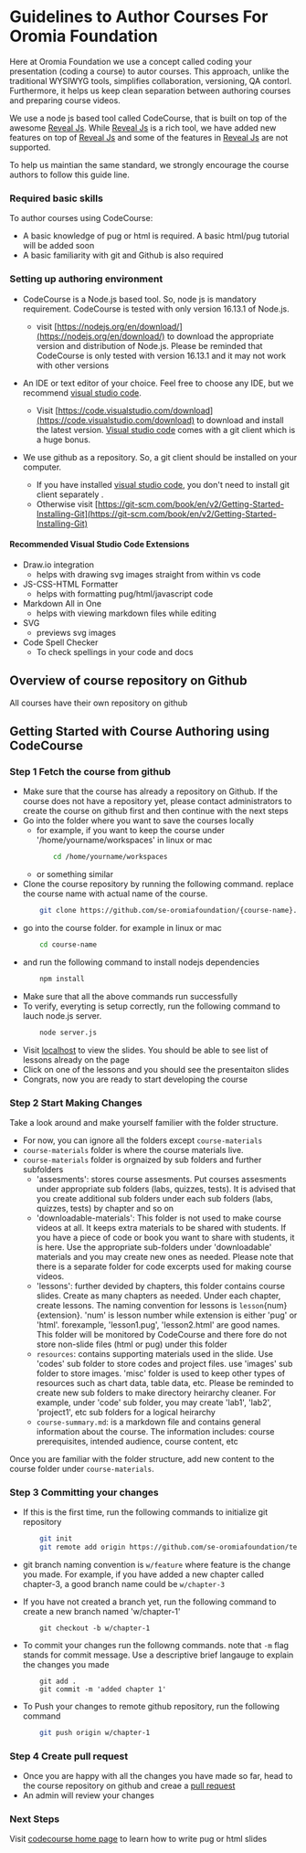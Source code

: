 # Guidelines to Author Courses For Oromia Foundation
Here at Oromia Foundation we use a concept called coding your presentation (coding a course) to autor courses. This approach, unlike the traditional WYSIWYG tools, simplifies collaboration, versioning, QA contorl. Furthermore, it helps us keep clean separation between authoring courses and preparing course videos. 

We use a node js based tool called CodeCourse, that is built on top of the awesome  [Reveal Js](http://revealjs.com/). While [Reveal Js](http://revealjs.com/) is a rich tool, we have added new features on top of [Reveal Js](http://revealjs.com/) and some of the features in [Reveal Js](http://revealjs.com/) are not supported.  

To help us maintian the same standard, we strongly encourage the course authors to follow this guide line. 

### Required basic skills
To author courses using CodeCourse:
-  A basic knowledge of pug or html is required. A basic html/pug tutorial will be added soon
-  A basic familiarity with git and Github is also required

### Setting up authoring environment
- CodeCourse is a Node.js based tool. So, node js is mandatory requirement. CodeCourse is tested with only version  16.13.1 of Node.js.
  - visit [https://nodejs.org/en/download/](https://nodejs.org/en/download/) to download the appropriate version and distribution of Node.js. Please be reminded that CodeCourse is only tested with version 16.13.1 and it may not work with other versions

- An IDE or text editor of your choice. Feel free to choose any IDE, but we recommend [visual studio code](https://code.visualstudio.com).
  - Visit [https://code.visualstudio.com/download](https://code.visualstudio.com/download) to download and install the latest version. [Visual studio code](https://code.visualstudio.com) comes with a git client which is a huge bonus.

- We use github as a repository. So, a git client should be installed on your computer. 
  - If you have installed [visual studio code](https://code.visualstudio.com), you don't need to install git client separately .
  -  Otherwise visit  [https://git-scm.com/book/en/v2/Getting-Started-Installing-Git](https://git-scm.com/book/en/v2/Getting-Started-Installing-Git)

#### Recommended Visual Studio Code Extensions
- Draw.io integration
  - helps with drawing svg images straight from within vs code
- JS-CSS-HTML Formatter
  - helps with formatting pug/html/javascript code
- Markdown All in One
  - helps with viewing markdown files while editing
- SVG
  - previews svg images
- Code Spell Checker
  - To check spellings in your code and docs
## Overview of course repository on Github
All courses have their own repository on github

## Getting Started with Course Authoring using CodeCourse
### Step 1 Fetch the course from github
- Make sure that the course has already a repository on Github. If the course does not have a repository yet, please contact administrators to create the course on github first and then continue with the next steps
- Go into the folder where you want to save the courses locally
    - for example, if you want to keep the course under '/home/yourname/workspaces' in linux or mac
        ```sh
            cd /home/yourname/workspaces
        ```
    - or something similar
- Clone the course repository by running the following command. replace the course name with actual name of the course.
    ```sh
        git clone https://github.com/se-oromiafoundation/{course-name}.git
    ```
- go into the course folder. for example in linux or mac
    ```sh
        cd course-name
    ```
- and run the following command to install nodejs dependencies
    ```sh
        npm install
    ```
- Make sure that all the above commands run successfully
- To verify, everyting is setup correctly, run the following command to lauch node.js server.
    ```sh
        node server.js 
    ```
- Visit [localhost](localhost:8080) to view the slides. You should be able to see list of lessons already on the page
- Click on one of the lessons and you should see the presentaiton slides
- Congrats, now you are ready to start developing the course

### Step 2 Start Making Changes
Take a look around and make yourself familier with the folder structure. 
- For now, you can ignore all the folders except `course-materials`
- `course-materials` folder is where the course materials live.
-  `course-materials` folder is orgnaized by sub folders and further subfolders
   -  'assesments': stores course assesments. Put courses assesments under appropriate sub folders (labs, quizzes, tests). It is advised that you create additional sub folders under each sub folders (labs, quizzes, tests) by chapter and so on
   -  'downloadable-materials': This folder is not used to make course videos at all. It keeps extra materials to be shared with students. If you have a piece of code or book you want to share with students, it is here. Use the appropriate sub-folders under 'downloadable' materials and you may create new ones as needed. Please note that there is a separate folder for code excerpts used for making course videos. 
   -  'lessons': further devided by chapters, this folder contains course slides. Create as many chapters as needed. Under each chapter, create lessons. The naming convention for lessons is `lesson`{num}{extension}. 'num' is lesson number while extension is either 'pug' or 'html'. forexample, 'lesson1.pug', 'lesson2.html' are good names. This folder will be monitored by CodeCourse and there fore do not store non-slide files (html or pug) under this folder
   -  `resources`: contains supporting materials used in the slide. Use 'codes' sub folder to store codes and project files. use 'images' sub folder to store images. 'misc' folder is used to keep other types of resources such as chart data, table data, etc. Please be reminded to create new sub folders to make directory heirarchy cleaner. For example, under 'code' sub folder, you may create 'lab1', 'lab2', 'project1', etc sub folders for a logical heirarchy
   - `course-summary.md`: is a markdown file and contains general information about the course. The information includes: course prerequisites, intended audience, course content, etc

Once you are familiar with the folder structure, add new content to the course folder under `course-materials`. 

### Step 3 Committing your changes
- If this is the first time, run the following commands to initialize git repository

    ```sh
        git init
        git remote add origin https://github.com/se-oromiafoundation/template-course.git
    ```
- git branch naming convention is `w/feature` where feature is the change you made. For example, if you have added a new chapter called chapter-3, a good branch name could be `w/chapter-3`
- If you have not created a branch yet, run the following command to create a new branch named 'w/chapter-1'
    ```
        git checkout -b w/chapter-1
    ```
- To commit your changes run the followng commands. note that `-m` flag stands for commit message. Use a descriptive brief langauge to explain the changes you made
    ```
        git add .
        git commit -m 'added chapter 1'
    ```
- To Push your changes to remote github repository, run the following command
    ```sh
        git push origin w/chapter-1
    ```

### Step 4 Create pull request
- Once you are happy with all the changes you have made so far, head to the course repository on github and creae a [pull request](https://docs.github.com/en/pull-requests)
- An admin will review your changes

### Next Steps
Visit [codecourse home page](/codecourse/gettingstarted) to learn how to write pug or html slides